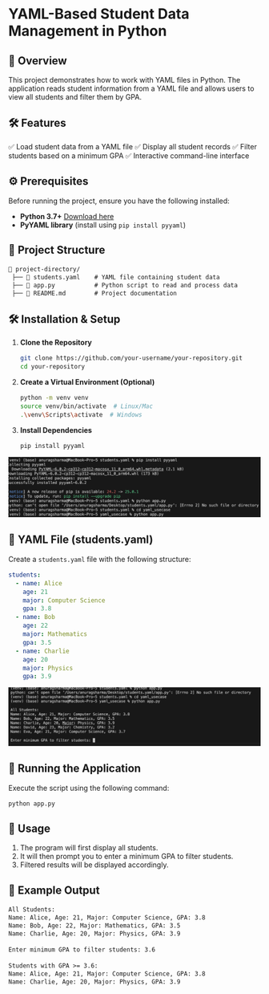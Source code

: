 # YAML-Based Student Data Management in Python

## 📌 Overview
This project demonstrates how to work with YAML files in Python. The application reads student information from a YAML file and allows users to view all students and filter them by GPA.

## 🛠️ Features
✅ Load student data from a YAML file
✅ Display all student records
✅ Filter students based on a minimum GPA
✅ Interactive command-line interface

## ⚙️ Prerequisites
Before running the project, ensure you have the following installed:
- **Python 3.7+** [Download here](https://www.python.org/downloads/)
- **PyYAML library** (install using `pip install pyyaml`)

## 💂️ Project Structure
```
📁 project-directory/
 ├── 📄 students.yaml    # YAML file containing student data
 ├── 📄 app.py           # Python script to read and process data
 ├── 📄 README.md        # Project documentation
```

## 🛠️ Installation & Setup
1. **Clone the Repository**
   ```bash
   git clone https://github.com/your-username/your-repository.git
   cd your-repository
   ```
2. **Create a Virtual Environment (Optional)**
   ```bash
   python -m venv venv
   source venv/bin/activate  # Linux/Mac
   .\venv\Scripts\activate  # Windows
   ```
3. **Install Dependencies**
   ```bash
   pip install pyyaml
   ```

![img](https://github.com/Anurag02345/yaml_usecase/blob/7cf6c3a2c271764b4ecfe34e7bf1960065fc7810/Docker%20yaml1.png)

## 📝 YAML File (students.yaml)
Create a `students.yaml` file with the following structure:
```yaml
students:
  - name: Alice
    age: 21
    major: Computer Science
    gpa: 3.8
  - name: Bob
    age: 22
    major: Mathematics
    gpa: 3.5
  - name: Charlie
    age: 20
    major: Physics
    gpa: 3.9
```

![img](https://github.com/Anurag02345/yaml_usecase/blob/7cf6c3a2c271764b4ecfe34e7bf1960065fc7810/Docker%20yaml-2.png)

## 🚀 Running the Application
Execute the script using the following command:
```bash
python app.py
```

## 📝 Usage
1. The program will first display all students.
2. It will then prompt you to enter a minimum GPA to filter students.
3. Filtered results will be displayed accordingly.

## 📌 Example Output
```
All Students:
Name: Alice, Age: 21, Major: Computer Science, GPA: 3.8
Name: Bob, Age: 22, Major: Mathematics, GPA: 3.5
Name: Charlie, Age: 20, Major: Physics, GPA: 3.9

Enter minimum GPA to filter students: 3.6

Students with GPA >= 3.6:
Name: Alice, Age: 21, Major: Computer Science, GPA: 3.8
Name: Charlie, Age: 20, Major: Physics, GPA: 3.9
```

